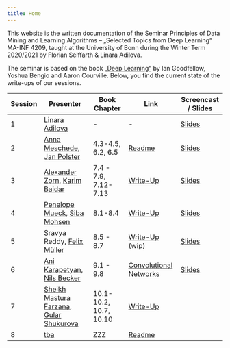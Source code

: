 ```yaml
---
title: Home
---
```


This website is the written documentation of the Seminar Principles of Data Mining and Learning Algorithms – „Selected Topics from Deep Learning“ MA-INF 4209, taught at the University of Bonn during the Winter Term 2020/2021 by Florian Seiffarth & Linara Adilova.

The seminar is based on the book [„Deep Learning“](https://www.deeplearningbook.org/) by Ian Goodfellow, Yoshua Bengio and Aaron Courville. Below, you find the current state of the write-ups of our sessions.

| Session | Presenter | Book Chapter | Link | Screencast / Slides |
|---------|-----------|--------------|------|------------|
| 1 | [Linara Adilova](https://github.com/link-er) | - | - | [Slides](slides/IntroductionTalk.pdf) |
| 2 | [Anna Meschede](https://github.com/annamariameschede), [Jan Polster](https://github.com/janpolster) | 4.3-4.5, 6.2, 6.5 | [Readme](README.md) | [Slides](slides/OptimizationMethods.pdf) |
| 3 | [Alexander Zorn](https://github.com/alexanderzorn), [Karim Baidar](https://github.com/karimbaidar) |  7.4 - 7.9, 7.12-7.13 | [Write-Up](s02_Regularization.md) |[Slides](slides/Regularization_Methods.pdf)|
| 4 | [Penelope Mueck](https://github.com/pemuec), [Siba Mohsen](https://github.com/MSiba) | 8.1-8.4 | [Write-Up](s03_TrainingOptimization1.md) |[Slides](slides/TrainingOptimization1.pdf)|
| 5 | Sravya Reddy, [Felix Müller](https://github.com/felixbmuller) | 8.5 - 8.7 | [Write-Up](s04_TrainingOptimization2.md) (wip) | [Slides](slides/TrainingOptimization2.pdf)|
| 6 | [Ani Karapetyan](https://github.com/AniKar), [Nils Becker](https://github.com/s6nlbeck) | 9.1 - 9.8 | [Convolutional Networks](s05_ConvolutionalNetworks.md) |[Slides](slides/ConvolutionalNetworks.pdf)|
| 7 | [Sheikh Mastura Farzana](), [Gular Shukurova](https://github.com/gularShukur) | 10.1-10.2, 10.7, 10.10 | [Write-Up](s06_RecurrentNeuralNets.md) | |
| 8 | [tba]() | ZZZ | [Readme](README.md) | |


<!-- ## Table of Contents

{% for p in site.pages %}
- [{{p.title}}]({{site.baseurl}}{{p.url}})
{% endfor %}
 -->
